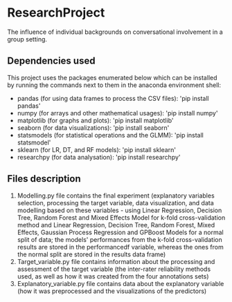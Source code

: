 # ResearchProject
The influence of individual backgrounds on conversational involvement in a group setting.


## Dependencies used
This project uses the packages enumerated below which can be installed by running the commands next to them in the anaconda environment shell:
- pandas (for using data frames to process the CSV files): 'pip install pandas'
- numpy (for arrays and other mathematical usages): 'pip install numpy'
- matplotlib (for graphs and plots): 'pip install matplotlib'
- seaborn (for data visualizations): 'pip install seaborn'
- statsmodels (for statistical operations and the GLMM): 'pip install statsmodel'
- sklearn (for LR, DT, and RF models): 'pip install sklearn'
- researchpy (for data analysation): 'pip install researchpy'

## Files description
1. Modelling.py file contains the final experiment (explanatory variables selection, processing the target variable, data visualization, and data modelling based on these variables - using Linear Regression, Decision Tree, Random Forest and Mixed Effects Model for k-fold cross-validation method and Linear Regression, Decision Tree, Random Forest, Mixed Effects, Gaussian Process Regression and GPBoost Models for a normal split of data; the models' performances from the k-fold cross-validation results are stored in the performancedf variable, whereas the ones from the normal split are stored in the results data frame)
2. Target_variable.py file contains information about the processing and assessment of the target variable (the inter-rater reliability methods used, as well as how it was created from the four annotations sets)
3. Explanatory_variable.py file contains data about the explanatory variable (how it was preprocessed and the visualizations of the predictors)
